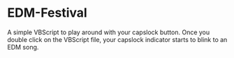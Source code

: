# EDM-Festival
A simple VBScript to play around with your capslock button.
Once you double click on the VBScript file, your capslock indicator starts to blink to an EDM song.
